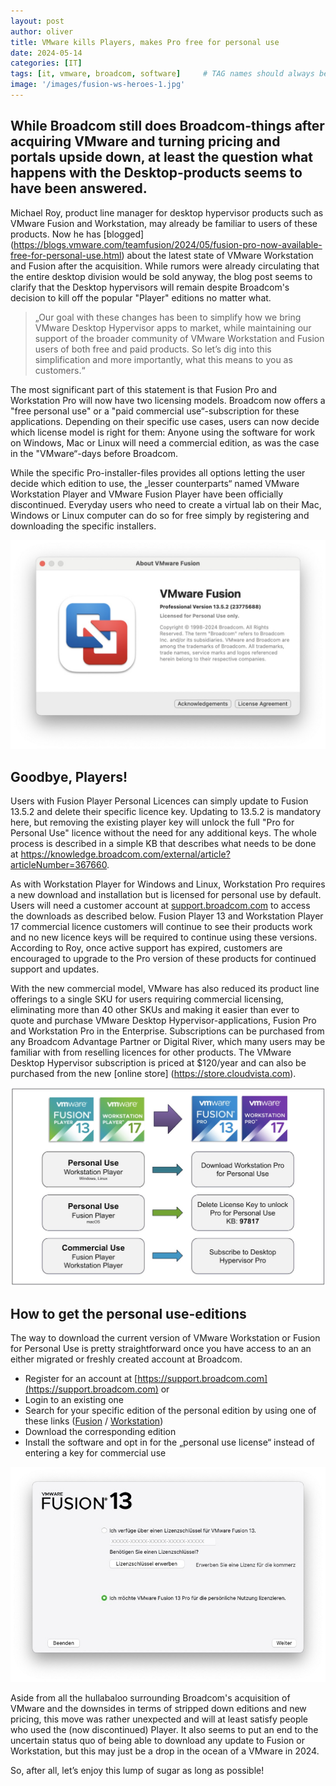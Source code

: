 ```yaml
---
layout: post
author: oliver
title: VMware kills Players, makes Pro free for personal use
date: 2024-05-14
categories: [IT]
tags: [it, vmware, broadcom, software]     # TAG names should always be lowercase
image: '/images/fusion-ws-heroes-1.jpg'
---
```


## While Broadcom still does Broadcom-things after acquiring VMware and turning pricing and portals upside down, at least the question what happens with the Desktop-products seems to have been answered.

Michael Roy, product line manager for desktop hypervisor products such as VMware Fusion and Workstation, may already be familiar to users of these products. Now he has [blogged] (https://blogs.vmware.com/teamfusion/2024/05/fusion-pro-now-available-free-for-personal-use.html) about the latest state of VMware Workstation and Fusion after the acquisition. While rumors were already circulating that the entire desktop division would be sold anyway, the blog post seems to clarify that the Desktop hypervisors will remain despite Broadcom's decision to kill off the popular "Player" editions no matter what.

> „Our goal with these changes has been to simplify how we bring VMware Desktop Hypervisor apps to market, while maintaining our support of the broader community of VMware Workstation and Fusion users of both free and paid products. So let’s dig into this simplification and more importantly, what this means to you as customers.“

The most significant part of this statement is that Fusion Pro and Workstation Pro will now have two licensing models. Broadcom now offers a "free personal use" or a "paid commercial use“-subscription for these applications. Depending on their specific use cases, users can now decide which license model is right for them: Anyone using the software for work on Windows, Mac or Linux will need a commercial edition, as was the case in the "VMware“-days before Broadcom.

While the specific Pro-installer-files provides all options letting the user decide which edition to use, the „lesser counterparts“ named VMware Workstation Player and VMware Fusion Player have been officially discontinued. Everyday users who need to create a virtual lab on their Mac, Windows or Linux computer can do so for free simply by registering and downloading the specific installers.

![VMware Fusion](../images/fusion-pro-personal-screen.jpg)

## Goodbye, Players!

Users with Fusion Player Personal Licences can simply update to Fusion 13.5.2 and delete their specific licence key. Updating to 13.5.2 is mandatory here, but removing the existing player key will unlock the full "Pro for Personal Use" licence without the need for any additional keys. The whole process is described in a simple KB that describes what needs to be done at https://knowledge.broadcom.com/external/article?articleNumber=367660.

As with Workstation Player for Windows and Linux, Workstation Pro requires a new download and installation but is licensed for personal use by default. Users will need a customer account at [support.broadcom.com](support.broadcom.com) to access the downloads as described below. Fusion Player 13 and Workstation Player 17 commercial licence customers will continue to see their products work and no new licence keys will be required to continue using these versions. According to Roy, once active support has expired, customers are encouraged to upgrade to the Pro version of these products for continued support and updates.

With the new commercial model, VMware has also reduced its product line offerings to a single SKU for users requiring commercial licensing, eliminating more than 40 other SKUs and making it easier than ever to quote and purchase VMware Desktop Hypervisor-applications, Fusion Pro and Workstation Pro in the Enterprise. Subscriptions can be purchased from any Broadcom Advantage Partner or Digital River, which many users may be familiar with from reselling licences for other products. The VMware Desktop Hypervisor subscription is priced at $120/year and can also be purchased from the new [online store] (https://store.cloudvista.com).

![Transitioning from Player to Pro](../images/player-pro-transition.jpg)

## How to get the personal use-editions

The way to download the current version of VMware Workstation or Fusion for Personal Use is pretty straightforward once you have access to an an either migrated or freshly created account at Broadcom.

- Register for an account at [https://support.broadcom.com](https://support.broadcom.com) or
- Login to an existing one
- Search for your specific edition of the personal edition by using one of these links ([Fusion](https://support.broadcom.com/group/ecx/productdownloads?subfamily=VMware%20Fusion) / [Workstation](https://support.broadcom.com/group/ecx/productdownloads?subfamily=VMware%20Workstation%20Pro))
- Download the corresponding edition
- Install the software and opt in for the „personal use license“ instead of entering a key for commercial use

![Enabling the personal edition](../images/fusion_personal_edition.jpg)

Aside from all the hullabaloo surrounding Broadcom's acquisition of VMware and the downsides in terms of stripped down editions and new pricing, this move was rather unexpected and will at least satisfy people who used the (now discontinued) Player. It also seems to put an end to the uncertain status quo of being able to download any update to Fusion or Workstation, but this may just be a drop in the ocean of a VMware in 2024.

So, after all, let’s enjoy this lump of sugar as long as possible!